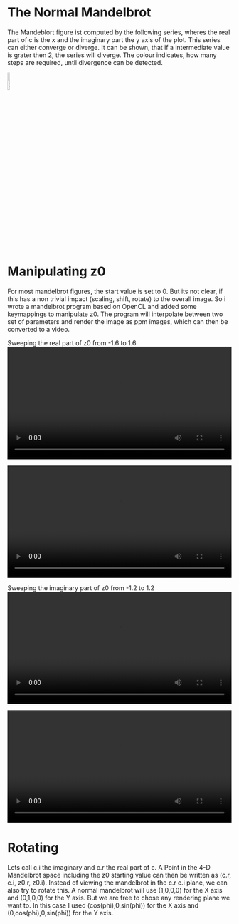 
# The Normal Mandelbrot
The Mandeblort figure ist computed by the following series, wheres the real part of c is the x and the imaginary part the y axis of the plot.
This series can either converge or diverge.
It can be shown, that if a intermediate value is grater then 2, the series will diverge.
The colour indicates, how many steps are required, until divergence can be detected.

<a href="https://www.codecogs.com/eqnedit.php?latex=z_n=z_{n-1}^2&space;&plus;&space;c" target="_blank"><img src="https://latex.codecogs.com/gif.latex?z_n=z_{n-1}^2&space;&plus;&space;c" title="z_n=z_{n-1}^2 + c" width="10%" /></a>

# Manipulating z0

For most mandelbrot figures, the start value is set to 0.
But its not clear, if this has a non trivial impact (scaling, shift, rotate) to the overall image.
So i wrote a mandelbrot program based on OpenCL and added some keymappings to manipulate z0.
The program will interpolate between two set of parameters and render the image as ppm images, which can then be converted to a video.

Sweeping the real part of z0 from -1.6 to 1.6
<video width="100%" controls>
  <source src="vid/z0r-1.6.mp4" type="video/mp4">
  Your browser does not support the video tag.
</video>

<video width="100%" controls>
  <source src="vid/z0r-closeup.mp4" type="video/mp4">
  Your browser does not support the video tag.
</video>

Sweeping the imaginary part of z0 from -1.2 to 1.2
<video width="100%" controls>
  <source src="vid/z0i-1.2.mp4" type="video/mp4">
  Your browser does not support the video tag.
</video>

<video width="100%" controls>
  <source src="vid/z0i-closeup.mp4" type="video/mp4">
  Your browser does not support the video tag.
</video>

# Rotating

Lets call c.i the imaginary and c.r the real part of c.
A Point in the 4-D Mandelbrot space including the z0 starting value can then be written as (c.r, c.i, z0.r, z0.i).
Instead of viewing the mandelbrot in the c.r c.i plane, we can also try to rotate this.
A normal mandelbrot will use (1,0,0,0) for the X axis and (0,1,0,0) for the Y axis.
But we are free to chose any rendering plane we want to.
In this case I used (cos(phi),0,sin(phi)) for the X axis and (0,cos(phi),0,sin(phi)) for the Y axis.
